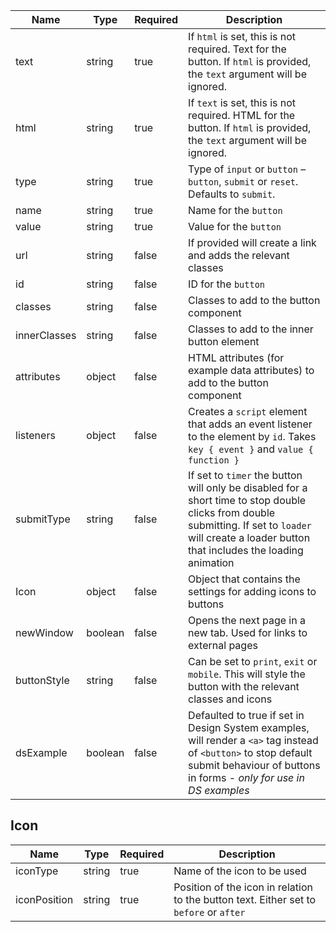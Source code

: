 | Name         | Type    | Required | Description                                                                                                                                                                                          |
| ------------ | ------- | -------- | ---------------------------------------------------------------------------------------------------------------------------------------------------------------------------------------------------- |
| text         | string  | true     | If `html` is set, this is not required. Text for the button. If `html` is provided, the `text` argument will be ignored.                                                                             |
| html         | string  | true     | If `text` is set, this is not required. HTML for the button. If `html` is provided, the `text` argument will be ignored.                                                                             |
| type         | string  | true     | Type of `input` or `button` – `button`, `submit` or `reset`. Defaults to `submit`.                                                                                                                   |
| name         | string  | true     | Name for the `button`                                                                                                                                                                                |
| value        | string  | true     | Value for the `button`                                                                                                                                                                               |
| url          | string  | false    | If provided will create a link and adds the relevant classes                                                                                                                                         |
| id           | string  | false    | ID for the `button`                                                                                                                                                                                  |
| classes      | string  | false    | Classes to add to the button component                                                                                                                                                               |
| innerClasses | string  | false    | Classes to add to the inner button element                                                                                                                                                           |
| attributes   | object  | false    | HTML attributes (for example data attributes) to add to the button component                                                                                                                         |
| listeners    | object  | false    | Creates a `script` element that adds an event listener to the element by `id`. Takes `key { event }` and `value { function }`                                                                        |
| submitType   | string  | false    | If set to `timer` the button will only be disabled for a short time to stop double clicks from double submitting. If set to `loader` will create a loader button that includes the loading animation |
| Icon         | object  | false    | Object that contains the settings for adding icons to buttons                                                                                                                                        |
| newWindow    | boolean | false    | Opens the next page in a new tab. Used for links to external pages                                                                                                                                   |
| buttonStyle  | string  | false    | Can be set to `print`, `exit` or `mobile`. This will style the button with the relevant classes and icons                                                                                            |
| dsExample    | boolean | false    | Defaulted to true if set in Design System examples, will render a `<a>` tag instead of `<button>` to stop default submit behaviour of buttons in forms - _only for use in DS examples_               |

## Icon

| Name         | Type   | Required | Description                                                                            |
| ------------ | ------ | -------- | -------------------------------------------------------------------------------------- |
| iconType     | string | true     | Name of the icon to be used                                                            |
| iconPosition | string | true     | Position of the icon in relation to the button text. Either set to `before` or `after` |
